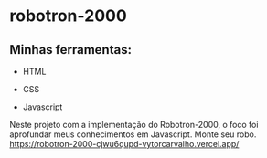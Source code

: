# robotron-2000

## Minhas ferramentas:
* HTML

* CSS

* Javascript

Neste projeto com a implementação do Robotron-2000, o foco foi aprofundar meus conhecimentos em Javascript. Monte seu robo. 
https://robotron-2000-cjwu6qupd-vytorcarvalho.vercel.app/
